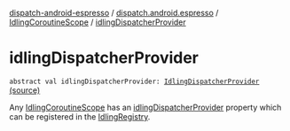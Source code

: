 [dispatch-android-espresso](../../index.md) / [dispatch.android.espresso](../index.md) / [IdlingCoroutineScope](index.md) / [idlingDispatcherProvider](./idling-dispatcher-provider.md)

# idlingDispatcherProvider

`abstract val idlingDispatcherProvider: `[`IdlingDispatcherProvider`](../-idling-dispatcher-provider/index.md) [(source)](https://github.com/RBusarow/Dispatch/tree/master/dispatch-android-espresso/src/main/java/dispatch/android/espresso/IdlingCoroutineScope.kt#L34)

Any [IdlingCoroutineScope](index.md) has an [idlingDispatcherProvider](./idling-dispatcher-provider.md) property which can be registered in the [IdlingRegistry](https://developer.android.com/reference/androidx/test/androidx/test/espresso/IdlingRegistry.html).

